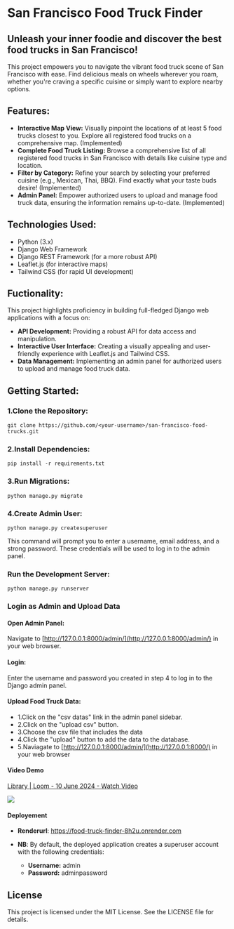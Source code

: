 San Francisco Food Truck Finder
===============================

Unleash your inner foodie and discover the best food trucks in San Francisco!
-----------------------------------------------------------------------------

This project empowers you to navigate the vibrant food truck scene of San Francisco with ease. Find delicious meals on wheels wherever you roam, whether you're craving a specific cuisine or simply want to explore nearby options.


Features:
---------

*   **Interactive Map View:** Visually pinpoint the locations of at least 5 food trucks closest to you. Explore all registered food trucks on a comprehensive map. (Implemented)
*   **Complete Food Truck Listing:** Browse a comprehensive list of all registered food trucks in San Francisco with details like cuisine type and location.
*   **Filter by Category:** Refine your search by selecting your preferred cuisine (e.g., Mexican, Thai, BBQ). Find exactly what your taste buds desire! (Implemented)
*   **Admin Panel:** Empower authorized users to upload and manage food truck data, ensuring the information remains up-to-date. (Implemented)

Technologies Used:
------------------

*   Python (3.x)
*   Django Web Framework
*   Django REST Framework (for a more robust API)
*   Leaflet.js (for interactive maps)
*   Tailwind CSS (for rapid UI development)

Fuctionality:
-------------------

This project highlights proficiency in building full-fledged Django web applications with a focus on:

*   **API Development:** Providing a robust API for data access and manipulation.
*   **Interactive User Interface:** Creating a visually appealing and user-friendly experience with Leaflet.js and Tailwind CSS.
*   **Data Management:** Implementing an admin panel for authorized users to upload and manage food truck data.

Getting Started:
----------------

### 1.Clone the Repository:

    git clone https://github.com/<your-username>/san-francisco-food-trucks.git

### 2.Install Dependencies:

    pip install -r requirements.txt

### 3.Run Migrations:

    python manage.py migrate

### 4.Create Admin User:

    python manage.py createsuperuser

This command will prompt you to enter a username, email address, and a strong password. These credentials will be used to log in to the admin panel.

### Run the Development Server:

    python manage.py runserver

### Login as Admin and Upload Data

#### Open Admin Panel:

Navigate to [http://127.0.0.1:8000/admin/](http://127.0.0.1:8000/admin/) in your web browser.

#### Login:

Enter the username and password you created in step 4 to log in to the Django admin panel.

#### Upload Food Truck Data:

*   1.Click on the "csv datas" link in the admin panel sidebar.
*   2.Click on the "upload csv" button.
*   3.Choose the csv file that includes the data
*   4.Click the "upload" button to add the data to the database.
*   5.Naviagate to [http://127.0.0.1:8000/admin/](http://127.0.0.1:8000/) in your web browser

#### Video Demo
<div>
    <a href="https://www.loom.com/share/41cb26a6928249949a257e34405c04b5">
      <p>Library | Loom - 10 June 2024 - Watch Video</p>
    </a>
    <a href="https://www.loom.com/share/41cb26a6928249949a257e34405c04b5">
      <img style="max-width:300px;" src="https://cdn.loom.com/sessions/thumbnails/41cb26a6928249949a257e34405c04b5-with-play.gif">
    </a>
  </div>

#### Deployement

* **Renderurl**: https://food-truck-finder-8h2u.onrender.com
* **NB**: By default, the deployed application creates a superuser account with the following credentials:

    * **Username:** admin
    * **Password:** adminpassword

License
-------

This project is licensed under the MIT License. See the LICENSE file for details.
